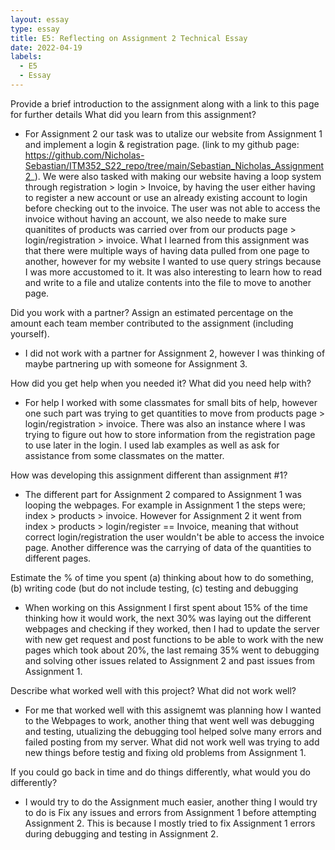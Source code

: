 ```yaml
---
layout: essay
type: essay
title: E5: Reflecting on Assignment 2 Technical Essay
date: 2022-04-19
labels:
  - E5 
  - Essay
---
```

Provide a brief introduction to the assignment along with a link to this page for further details
What did you learn from this assignment?

- For Assignment 2 our task was to utalize our website from Assignment 1 and implement a login & registration page. (link to my github page: https://github.com/Nicholas-Sebastian/ITM352_S22_repo/tree/main/Sebastian_Nicholas_Assignment2_). We were also tasked with making our website having a loop system through registration > login > Invoice, by having the user either having to register a new account or use an already existing account to login before checking out to the invoice. The user was not able to access the invoice without having an account, we also neede to make sure quanitites of products was carried over from our products page > login/registration > invoice. What I learned from this assignment was that there were multiple ways of having data pulled from one page to another, however for my website I wanted to use query strings because I was more accustomed to it. It was also interesting to learn how to read and write to a file and utalize contents into the file to move to another page.

Did you work with a partner? Assign an estimated percentage on the amount each team member contributed to the assignment (including yourself).

- I did not work with a partner for Assignment 2, however I was thinking of maybe partnering up with someone for Assignment 3.


How did you get help when you needed it? What did you need help with?

- For help I worked with some classmates for small bits of help, however one such part was trying to get quantities to move from products page > login/registration > invoice. There was also an instance where I was trying to figure out how to store information from the registration page to use later in the login. I used lab examples as well as ask for assistance from some classmates on the matter.


How was developing this assignment different than assignment #1?
- The different part for Assignment 2 compared to Assignment 1 was looping the webpages. For example in Assignment 1 the steps were; index > products > invoice. However for Assignment 2 it went from index > products > login/register == Invoice, meaning that without correct login/registration the user wouldn't be able to access the invoice page. Another difference was the carrying of data of the quantities to different pages. 

Estimate the % of time you spent (a) thinking about how to do something, (b) writing code (but do not include testing, (c) testing and debugging

- When working on this Assignment I first spent about 15% of the time thinking how it would work, the next 30% was laying out the different webpages and checking if they worked, then I had to update the server with new get request and post functions to be able to work with the new pages which took about 20%, the last remaing 35% went to debugging and solving other issues related to Assignment 2 and past issues from Assignment 1.

Describe what worked well with this project? What did not work well?

- For me that worked well with this assignemt was planning how I wanted to the Webpages to work, another thing that went well was debugging and testing, utualizing the debugging tool helped solve many errors and failed posting from my server. What did not work well was trying to add new things before testig and fixing old problems from Assignment 1.

If you could go back in time and do things differently, what would you do differently?

- I would try to do the Assignment much easier, another thing I would try to do is Fix any issues and errors from Assignment 1 before attempting Assignment 2. This is because I mostly tried to fix Assignment 1 errors during debugging and testing in Assignment 2.
